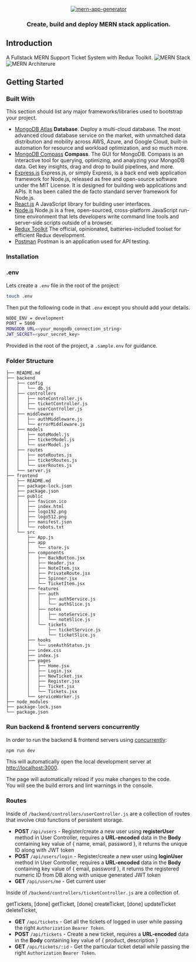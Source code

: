 <p align="center">
  <a href="#">
    <img alt="mern-app-generator" src="https://www.mindinventory.com/blog/wp-content/uploads/2021/06/mern-stack.png" />
  </a>
</p>
<h3 align="center">Create, build and deploy MERN stack application.</h3>

## Introduction
A Fullstack MERN Support Ticket System with Redux Toolkit.
![MERN Stack](https://miro.medium.com/max/1400/1*u8xh3we2xdp9piDGFpaHSg.png)
![MERN Architerure](https://www.bocasay.com/wp-content/uploads/2020/03/MERN-stack-1.png)

## Getting Started


### Built With

This section should list any major frameworks/libraries used to bootstrap your project.

* [MongoDB Atlas](https://www.mongodb.com/atlas/database)
  **Database**. Deploy a multi-cloud database.
  The most advanced cloud database service on the market, with unmatched data distribution and mobility across AWS, Azure, and Google Cloud, built-in automation for resource and workload optimization, and so much more.
* [MongoDB Compass](https://www.mongodb.com/products/compass)
  **Compass**. The GUI for MongoDB.
  Compass is an interactive tool for querying, optimizing, and analyzing your MongoDB data. Get key insights, drag and drop to build pipelines, and more.
* [Express.js](https://expressjs.com/)
  Express.js, or simply Express, is a back end web application framework for Node.js, released as free and open-source software under the MIT License. It is designed for building web applications and APIs. It has been called the de facto standard server framework for Node.js.
* [React.js](https://reactjs.org/)
  A JavaScript library for building user interfaces.
* [Node.js](https://nodejs.org/en/)
  Node.js is a free, open-sourced, cross-platform JavaScript run-time environment that lets developers write command line tools and server-side scripts outside of a browser.
* [Redux Toolkit](https://redux-toolkit.js.org/)
  The official, opinionated, batteries-included toolset for efficient Redux development.
* [Postman](https://www.postman.com/)
  Postman is an application used for API testing.

### Installation

### .env

Lets create a `.env` file in the root of the project:

```bash
touch .env
```

Then put the following code in that `.env` except you should add your details.

```bash
NODE_ENV = development
PORT = 5000
MONGODB_URL=<your_mongodb_connection_string>
JWT_SECRET=<your_secret_key>
```

Provided in the root of the project, a `.sample.env` for guidance.


### Folder Structure

```
├── README.md
├── backend
│   ├── config
│   │   └── db.js
│   ├── controllers
│   │   ├── noteController.js
│   │   ├── ticketController.js
│   │   └── userController.js
│   ├── middleware
│   │   ├── authMiddleware.js
│   │   └── errorMiddleware.js
│   ├── models
│   │   ├── noteModel.js
│   │   ├── ticketModel.js
│   │   └── userModel.js
│   ├── routes
│   │   ├── noteRoutes.js
│   │   ├── ticketRoutes.js
│   │   └── userRoutes.js
│   └── server.js
├── frontend
│   ├── README.md
│   ├── package-lock.json
│   ├── package.json
│   ├── public
│   │   ├── favicon.ico
│   │   ├── index.html
│   │   ├── logo192.png
│   │   ├── logo512.png
│   │   ├── manifest.json
│   │   └── robots.txt
│   └── src
│       ├── App.js
│       ├── app
│       │   └── store.js
│       ├── components
│       │   ├── BackButton.jsx
│       │   ├── Header.jsx
│       │   ├── NoteItem.jsx
│       │   ├── PrivateRoute.jsx
│       │   ├── Spinner.jsx
│       │   └── TicketItem.jsx
│       ├── features
│       │   ├── auth
│       │   │   ├── authService.js
│       │   │   └── authSlice.js
│       │   ├── notes
│       │   │   ├── noteService.js
│       │   │   └── noteSlice.js
│       │   └── tickets
│       │       ├── ticketService.js
│       │       └── ticketSlice.js
│       ├── hooks
│       │   └── useAuthStatus.js
│       ├── index.css
│       ├── index.js
│       ├── pages
│       │   ├── Home.jsx
│       │   ├── Login.jsx
│       │   ├── NewTicket.jsx
│       │   ├── Register.jsx
│       │   ├── Ticket.jsx
│       │   └── Tickets.jsx
│       └── serviceWorker.js
├── node_modules
├── package-lock.json
└── package.json
```

### Run backend & frontend servers concurrently

In order to run the backend & frontend servers using [concurrently](https://www.npmjs.com/package/concurrently):

```sh
npm run dev
```

This will automatically open the local development server at [http://localhost:3000](http://localhost:3000).

The page will automatically reload if you make changes to the code.<br>
You will see the build errors and lint warnings in the console.

### Routes

Inside of `/backend/controllers/userController.js` are a collection of routes that involve `CRUD` functions of persistent storage.

- **POST** `/api/users` - Register/create a new user using **registerUser** method in User Controller, requires a **URL-encoded** data in the **Body** containing key value of { name, email, password }, it returns the unique ID along with JWT token
- **POST** `/api/users/login` - Register/create a new user using **loginUser** method in User Controller, requires a **URL-encoded** data in the **Body** containing key value of { email, password }, it returns the registered numeric ID from DB along with unique generated JWT token
- **GET** `/api/users/me` - Get current user

Inside of `/backend/controllers/ticketController.js` are a collection of.

  getTickets, [done]
  getTicket, [done]
  createTicket, [done]
  updateTicket
  deleteTicket,

- **GET** `/api/tickets` - Get all the tickets of logged in user while passing the right `Authorization` `Bearer Token`.
- **POST** `/api/tickets` - Create a new ticket, requires a **URL-encoded** data in the **Body** containing key value of { product, description }
- **GET** `/api/tickets/:id` - Get the particular ticket detail  while passing the right `Authorization` `Bearer Token`.


